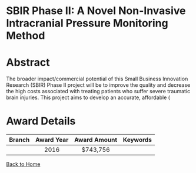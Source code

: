 
SBIR Phase II: A Novel Non-Invasive Intracranial Pressure Monitoring Method
===========================================================================

# Abstract


The broader impact/commercial potential of this Small Business Innovation Research (SBIR) Phase II project will be to improve the quality and decrease the high costs associated with treating patients who suffer severe traumatic brain injuries. This project aims to develop an accurate, affordable (  

# Award Details

|Branch|Award Year|Award Amount|Keywords|
| :---: | :---: | :---: | :---: |
||2016|$743,756||
  
  


[Back to Home](https://github.com/chrischow/dod_sbir_awards/Reports/JT/#231)